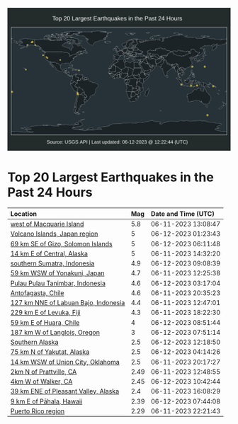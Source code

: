 ![Map](./map.png)

# Top 20 Largest Earthquakes in the Past 24 Hours

| Location | Mag | Date and Time (UTC) |
|:---|:---|:---|
| [west of Macquarie Island](https://earthquake.usgs.gov/earthquakes/eventpage/us7000k7u0) | 5.8 | 06-11-2023 13:08:47 |
| [Volcano Islands, Japan region](https://earthquake.usgs.gov/earthquakes/eventpage/us7000k7x0) | 5 | 06-12-2023 01:23:43 |
| [69 km SE of Gizo, Solomon Islands](https://earthquake.usgs.gov/earthquakes/eventpage/us7000k7xr) | 5 | 06-12-2023 06:11:48 |
| [14 km E of Central, Alaska](https://earthquake.usgs.gov/earthquakes/eventpage/ak0237g5l70e) | 5 | 06-11-2023 14:32:20 |
| [southern Sumatra, Indonesia](https://earthquake.usgs.gov/earthquakes/eventpage/us7000k7y6) | 4.9 | 06-12-2023 09:08:39 |
| [59 km WSW of Yonakuni, Japan](https://earthquake.usgs.gov/earthquakes/eventpage/us7000k7tt) | 4.7 | 06-11-2023 12:25:38 |
| [Pulau Pulau Tanimbar, Indonesia](https://earthquake.usgs.gov/earthquakes/eventpage/us7000k7xe) | 4.6 | 06-12-2023 03:17:04 |
| [Antofagasta, Chile](https://earthquake.usgs.gov/earthquakes/eventpage/us7000k7w6) | 4.6 | 06-11-2023 20:35:23 |
| [127 km NNE of Labuan Bajo, Indonesia](https://earthquake.usgs.gov/earthquakes/eventpage/us7000k7tx) | 4.4 | 06-11-2023 12:47:01 |
| [229 km E of Levuka, Fiji](https://earthquake.usgs.gov/earthquakes/eventpage/us7000k7vp) | 4.3 | 06-11-2023 18:22:30 |
| [59 km E of Huara, Chile](https://earthquake.usgs.gov/earthquakes/eventpage/us7000k7y3) | 4 | 06-12-2023 08:51:44 |
| [187 km W of Langlois, Oregon](https://earthquake.usgs.gov/earthquakes/eventpage/us7000k7xy) | 3 | 06-12-2023 07:51:14 |
| [Southern Alaska](https://earthquake.usgs.gov/earthquakes/eventpage/ak0237hruqj3) | 2.5 | 06-12-2023 12:18:50 |
| [75 km N of Yakutat, Alaska](https://earthquake.usgs.gov/earthquakes/eventpage/ak0237hn2czn) | 2.5 | 06-12-2023 04:14:26 |
| [14 km WSW of Union City, Oklahoma](https://earthquake.usgs.gov/earthquakes/eventpage/ok2023ljsd) | 2.5 | 06-11-2023 20:17:27 |
| [2km N of Prattville, CA](https://earthquake.usgs.gov/earthquakes/eventpage/nc73899941) | 2.49 | 06-11-2023 12:48:55 |
| [4km W of Walker, CA](https://earthquake.usgs.gov/earthquakes/eventpage/nc73900311) | 2.45 | 06-12-2023 10:42:44 |
| [39 km ENE of Pleasant Valley, Alaska](https://earthquake.usgs.gov/earthquakes/eventpage/ak0237g6mxp2) | 2.4 | 06-11-2023 16:08:29 |
| [9 km E of Pāhala, Hawaii](https://earthquake.usgs.gov/earthquakes/eventpage/hv73449232) | 2.39 | 06-12-2023 07:44:08 |
| [Puerto Rico region](https://earthquake.usgs.gov/earthquakes/eventpage/pr71413063) | 2.29 | 06-11-2023 22:21:43 |
